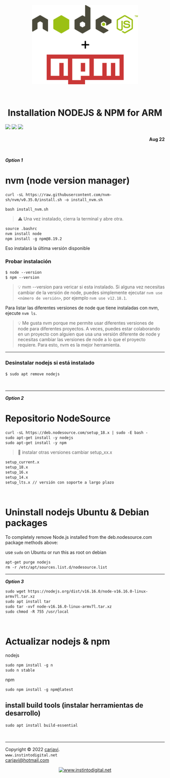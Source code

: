 <p align="center"><img src="https://raw.githubusercontent.com/carjavi/install-nodejs-ARM/master/img/nodejs-npm_logos.png" height="250" alt="MarlinFirmware's logo" /></p>

<br>

<h1 align="center">Installation NODEJS & NPM for ARM</h1>

<img src="https://img.shields.io/badge/OS%20-Raspbian%20GNU%2FLinux%2011%20(bulleye)-yellowgreen">

<img src="https://img.shields.io/badge/Hardware-Raspberry%20ver%204-red">
<img src="https://img.shields.io/badge/Hardware-Raspberry%20ver%203-red">

<h4 align="right">Aug 22</h4>

<br>

<!--
***Option 0***
excellent for a file.sh node v17.9.0 /npm v8.5.5
```
sudo su
curl -fsSL https://deb.nodesource.com/setup_17.x | bash -
```
```
sudo apt install nodejs
npm install -g npm@8.19.2 // new
```
### Uninstall/ Remove NodeJS and NPM
```
sudo apt remove nodejs
```
-->

  ***Option 1***

# nvm (node version manager)

```
curl -sL https://raw.githubusercontent.com/nvm-sh/nvm/v0.35.0/install.sh -o install_nvm.sh
```
```
bash install_nvm.sh
```

> :warning: Una vez instalado, cierra la terminal y abre otra.
```
source .bashrc
nvm install node
npm install -g npm@8.19.2 
```
Eso instalará la última versión disponible

### Probar instalación
```
$ node --version
$ npm --version
```
> :bulb: nvm --version para vericar si esta instalado. Si alguna vez necesitas cambiar de la versión de node, puedes simplemente ejecutar ```nvm use <número de versión>```, por ejemplo ```nvm use v12.18.1```.

Para listar las diferentes versiones de node que tiene instaladas con nvm, ejecute ```nvm ls```.

> :bulb: Me gusta nvm porque me permite usar diferentes versiones de node para diferentes proyectos. A veces, puedes estar colaborando en un proyecto con alguien que usa una versión diferente de node y necesitas cambiar las versiones de node a lo que el proyecto requiere. Para esto, nvm es la mejor herramienta.

---

### Desinstalar nodejs si está instalado

```
$ sudo apt remove nodejs
```

<br>

---

***Option 2***

# Repositorio NodeSource

```
curl -sL https://deb.nodesource.com/setup_18.x | sudo -E bash -
sudo apt-get install -y nodejs
sudo apt-get install -y npm
```
> :memo: instalar otras versiones cambiar setup_xx.x
```
setup_current.x
setup_18.x
setup_16.x
setup_14.x
setup_lts.x // versión con soporte a largo plazo
```
<br>

# Uninstall nodejs Ubuntu & Debian packages
To completely remove Node.js installed from the deb.nodesource.com package methods above:

use `sudo` on Ubuntu or run this as root on debian
```
apt-get purge nodejs
rm -r /etc/apt/sources.list.d/nodesource.list
```

---

***Option 3***

```
sudo wget https://nodejs.org/dist/v16.16.0/node-v16.16.0-linux-armv7l.tar.xz
sudo apt install tar
sudo tar -xvf node-v16.16.0-linux-armv7l.tar.xz
sudo chmod -R 755 /usr/local
```
<br>

# Actualizar nodejs & npm

nodejs
```
sudo npm install -g n
sudo n stable
```

npm
```
sudo npm install -g npm@latest
```

 ## install build tools (instalar herramientas de desarrollo)
```
sudo apt install build-essential
```

<br>

---
Copyright &copy; 2022 [carjavi](https://github.com/carjavi). <br>
```www.instintodigital.net``` <br>
carjavi@hotmail.com <br>
<p align="center">
    <a href="https://instintodigital.net/" target="_blank"><img src="https://raw.githubusercontent.com/carjavi/install-nodejs-ARM/master/img/developer.png" height="100" alt="www.instintodigital.net"></a>
</p>
